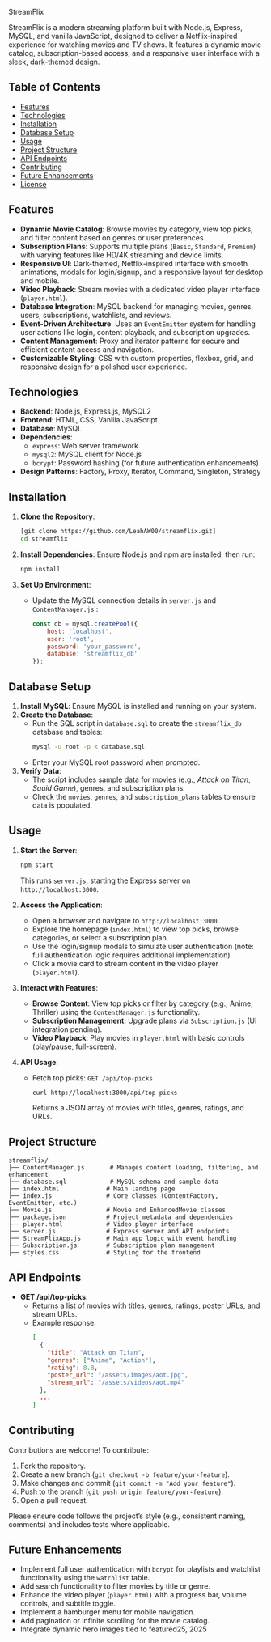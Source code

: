  StreamFlix

StreamFlix is a modern streaming platform built with Node.js, Express, MySQL, and vanilla JavaScript, designed to deliver a Netflix-inspired experience for watching movies and TV shows. It features a dynamic movie catalog, subscription-based access, and a responsive user interface with a sleek, dark-themed design.

## Table of Contents
- [Features](#features)
- [Technologies](#technologies)
- [Installation](#installation)
- [Database Setup](#database-setup)
- [Usage](#usage)
- [Project Structure](#project-structure)
- [API Endpoints](#api-endpoints)
- [Contributing](#contributing)
- [Future Enhancements](#future-enhancements)
- [License](#license)

## Features
- **Dynamic Movie Catalog**: Browse movies by category, view top picks, and filter content based on genres or user preferences.
- **Subscription Plans**: Supports multiple plans (`Basic`, `Standard`, `Premium`) with varying features like HD/4K streaming and device limits.
- **Responsive UI**: Dark-themed, Netflix-inspired interface with smooth animations, modals for login/signup, and a responsive layout for desktop and mobile.
- **Video Playback**: Stream movies with a dedicated video player interface (`player.html`).
- **Database Integration**: MySQL backend for managing movies, genres, users, subscriptions, watchlists, and reviews.
- **Event-Driven Architecture**: Uses an `EventEmitter` system for handling user actions like login, content playback, and subscription upgrades.
- **Content Management**: Proxy and iterator patterns for secure and efficient content access and navigation.
- **Customizable Styling**: CSS with custom properties, flexbox, grid, and responsive design for a polished user experience.

## Technologies
- **Backend**: Node.js, Express.js, MySQL2
- **Frontend**: HTML, CSS, Vanilla JavaScript
- **Database**: MySQL
- **Dependencies**:
  - `express`: Web server framework
  - `mysql2`: MySQL client for Node.js
  - `bcrypt`: Password hashing (for future authentication enhancements)
- **Design Patterns**: Factory, Proxy, Iterator, Command, Singleton, Strategy

## Installation
1. **Clone the Repository**:
   ```bash
   [git clone https://github.com/LeahAW00/streamflix.git]
   cd streamflix
   ```

2. **Install Dependencies**:
   Ensure Node.js and npm are installed, then run:
   ```bash
   npm install
   ```

3. **Set Up Environment**:
   - Update the MySQL connection details in `server.js` and `ContentManager.js` :
     ```javascript
     const db = mysql.createPool({
         host: 'localhost',
         user: 'root',
         password: 'your_password',
         database: 'streamflix_db'
     });
     ```

## Database Setup
1. **Install MySQL**: Ensure MySQL is installed and running on your system.
2. **Create the Database**:
   - Run the SQL script in `database.sql` to create the `streamflix_db` database and tables:
     ```bash
     mysql -u root -p < database.sql
     ```
   - Enter your MySQL root password when prompted.
3. **Verify Data**:
   - The script includes sample data for movies (e.g., *Attack on Titan*, *Squid Game*), genres, and subscription plans.
   - Check the `movies`, `genres`, and `subscription_plans` tables to ensure data is populated.

## Usage
1. **Start the Server**:
   ```bash
   npm start
   ```
   This runs `server.js`, starting the Express server on `http://localhost:3000`.

2. **Access the Application**:
   - Open a browser and navigate to `http://localhost:3000`.
   - Explore the homepage (`index.html`) to view top picks, browse categories, or select a subscription plan.
   - Use the login/signup modals to simulate user authentication (note: full authentication logic requires additional implementation).
   - Click a movie card to stream content in the video player (`player.html`).

3. **Interact with Features**:
   - **Browse Content**: View top picks or filter by category (e.g., Anime, Thriller) using the `ContentManager.js` functionality.
   - **Subscription Management**: Upgrade plans via `Subscription.js` (UI integration pending).
   - **Video Playback**: Play movies in `player.html` with basic controls (play/pause, full-screen).

4. **API Usage**:
   - Fetch top picks: `GET /api/top-picks`
     ```bash
     curl http://localhost:3000/api/top-picks
     ```
     Returns a JSON array of movies with titles, genres, ratings, and URLs.

## Project Structure
```
streamflix/
├── ContentManager.js       # Manages content loading, filtering, and enhancement
├── database.sql            # MySQL schema and sample data
├── index.html             # Main landing page
├── index.js               # Core classes (ContentFactory, EventEmitter, etc.)
├── Movie.js               # Movie and EnhancedMovie classes
├── package.json           # Project metadata and dependencies
├── player.html            # Video player interface
├── server.js              # Express server and API endpoints
├── StreamFlixApp.js       # Main app logic with event handling
├── Subscription.js        # Subscription plan management
├── styles.css             # Styling for the frontend
```

## API Endpoints
- **GET /api/top-picks**:
  - Returns a list of movies with titles, genres, ratings, poster URLs, and stream URLs.
  - Example response:
    ```json
    [
      {
        "title": "Attack on Titan",
        "genres": ["Anime", "Action"],
        "rating": 8.8,
        "poster_url": "/assets/images/aot.jpg",
        "stream_url": "/assets/videos/aot.mp4"
      },
      ...
    ]
    ```

## Contributing
Contributions are welcome! To contribute:
1. Fork the repository.
2. Create a new branch (`git checkout -b feature/your-feature`).
3. Make changes and commit (`git commit -m "Add your feature"`).
4. Push to the branch (`git push origin feature/your-feature`).
5. Open a pull request.

Please ensure code follows the project’s style (e.g., consistent naming, comments) and includes tests where applicable.

## Future Enhancements
- Implement full user authentication with `bcrypt` for playlists and watchlist functionality using the `watchlist` table.
- Add search functionality to filter movies by title or genre.
- Enhance the video player (`player.html`) with a progress bar, volume controls, and subtitle toggle.
- Implement a hamburger menu for mobile navigation.
- Add pagination or infinite scrolling for the movie catalog.
- Integrate dynamic hero images tied to featured25, 2025

